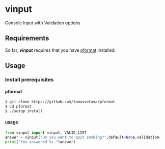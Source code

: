 # vinput
Console Input with Validation options


## Requirements
So far, ***vinput*** requires that you have [pformat](https://github.com/tomasvotava/pformat) installed. 

## Usage
### Install prerequisites
#### pformat
```bash
$ git clone https://github.com/tomasvotava/pformat
$ cd pformat
$ ./setup install
```

#### usage
```python
from vinput import vinput, VALID_LIST
answer = vinput("Do you want to quit smoking?",default=None,validation=VALID_LIST,options=["yes","no"])
print("You answered %s."%answer)
```
